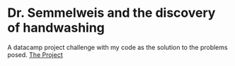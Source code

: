 # Dr. Semmelweis and the discovery of handwashing
A datacamp project challenge with my code as the solution to the problems posed.
[The Project](../master/notebook.ipynb)
